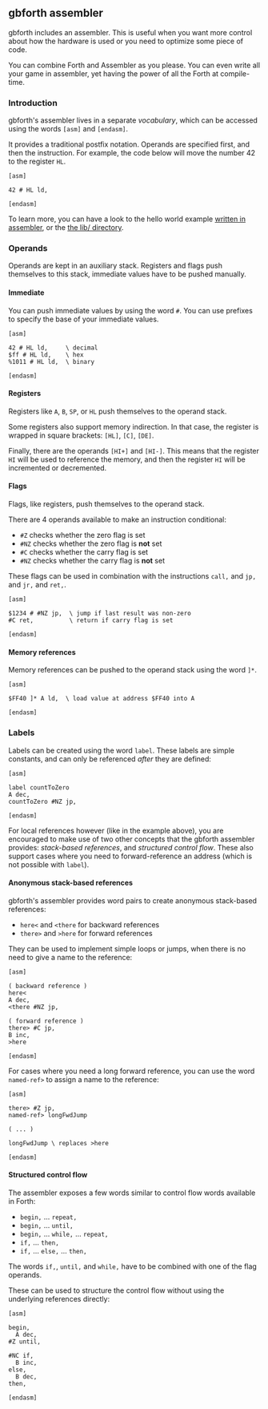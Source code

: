 ## gbforth assembler

gbforth includes an assembler. This is useful when you want more
control about how the hardware is used or you need to optimize some
piece of code.

You can combine Forth and Assembler as you please. You can even write
all your game in assembler, yet having the power of all the Forth at
compile-time.

### Introduction

gbforth's assembler lives in a separate *vocabulary*, which can be accessed
using the words `[asm]` and `[endasm]`.

It provides a traditional postfix notation. Operands are specified first, and
then the instruction. For example, the code below will move the number 42 to the
register `HL`.

```forth
[asm]

42 # HL ld,

[endasm]
```

To learn more, you can have a look to the hello world example
[written in assembler](https://github.com/ams-hackers/gbforth/blob/master/examples/hello-world-asm/hello.fs),
or the [the lib/ directory](https://github.com/ams-hackers/gbforth/tree/master/lib).


### Operands

Operands are kept in an auxiliary stack. Registers and flags push themselves to
this stack, immediate values have to be pushed manually.

#### Immediate

You can push immediate values by using the word `#`. You can use prefixes to
specify the base of your immediate values.

```forth
[asm]

42 # HL ld,     \ decimal
$ff # HL ld,    \ hex
%1011 # HL ld,  \ binary

[endasm]
```

#### Registers

Registers like `A`, `B`, `SP`, or `HL` push themselves to the operand stack.

Some registers also support memory indirection. In that case, the register is
wrapped in square brackets: `[HL]`, `[C]`, `[DE]`.

Finally, there are the operands `[HI+]` and `[HI-]`. This means that the
register `HI` will be used to reference the memory, and then the register `HI`
will be incremented or decremented.

#### Flags

Flags, like registers, push themselves to the operand stack.

There are 4 operands available to make an instruction conditional:
- `#Z` checks whether the zero flag is set
- `#NZ` checks whether the zero flag is **not** set
- `#C` checks whether the carry flag is set
- `#NZ` checks whether the carry flag is **not** set

These flags can be used in combination with the instructions `call,` and `jp,`
and `jr,` and `ret,`.

```forth
[asm]

$1234 # #NZ jp,  \ jump if last result was non-zero
#C ret,          \ return if carry flag is set

[endasm]
```

#### Memory references

Memory references can be pushed to the operand stack using the word `]*`.

```forth
[asm]

$FF40 ]* A ld,  \ load value at address $FF40 into A

[endasm]
```

### Labels

Labels can be created using the word `label`. These labels are simple constants,
and can only be referenced *after* they are defined:

```
[asm]

label countToZero
A dec,
countToZero #NZ jp,

[endasm]
```

For local references however (like in the example above), you are encouraged to
make use of two other concepts that the gbforth assembler provides:
*stack-based references*, and *structured control flow*. These also support
cases where you need to forward-reference an address (which is not possible
with `label`).

#### Anonymous stack-based references

gbforth's assembler provides word pairs to create anonymous stack-based
references:
- `here<` and `<there` for backward references
- `there>` and `>here` for forward references

They can be used to implement simple loops or jumps, when there is no need to
give a name to the reference:

```forth
[asm]

( backward reference )
here<
A dec,
<there #NZ jp,

( forward reference )
there> #C jp,
B inc,
>here

[endasm]
```

For cases where you need a long forward reference, you can use the word
`named-ref>` to assign a name to the reference:

```forth
[asm]

there> #Z jp,
named-ref> longFwdJump

( ... )

longFwdJump \ replaces >here

[endasm]
```

#### Structured control flow

The assembler exposes a few words similar to control flow words available in
Forth:
- `begin,` ... `repeat,`
- `begin,` ... `until,`
- `begin,` ... `while,` ... `repeat,`
- `if,` ... `then,`
- `if,` ... `else,` ... `then,`

The words `if,`, `until,` and `while,` have to be combined with one of the flag
operands.

These can be used to structure the control flow without using the underlying
references directly:

```forth
[asm]

begin,
  A dec,
#Z until,

#NC if,
  B inc,
else,
  B dec,
then,

[endasm]
```
